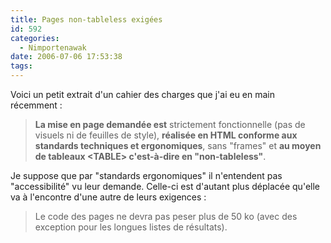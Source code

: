 ```yaml
---
title: Pages non-tableless exigées
id: 592
categories:
  - Nimportenawak
date: 2006-07-06 17:53:38
tags:
---
```


Voici un petit extrait d'un cahier des charges que j'ai eu en main récemment&nbsp;:
 > **La mise en page demandée est** strictement fonctionnelle (pas de visuels ni de feuilles de style), **réalisée en HTML conforme aux standards techniques et ergonomiques**, sans "frames" et **au moyen de tableaux &lt;TABLE&gt; c'est-à-dire en "non-tableless"**. 

Je suppose que par "standards ergonomiques" il n'entendent pas "accessibilité" vu leur demande. Celle-ci est d'autant plus déplacée qu'elle va à l'encontre d'une autre de leurs exigences&nbsp;:
 > Le code des pages ne devra pas peser plus de 50 ko (avec des exception pour les longues listes de résultats).